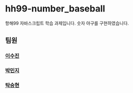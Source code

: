 # hh99-number_baseball

항해99 자바스크립트 학습 과제입니다.
숫자 야구를 구현하였습니다.

## 팀원
### [이수진](https://github.com/soolovepat)
### [박민지](https://github.com/Art-mj1)
### [탁승현](https://github.com/makepin2r)
